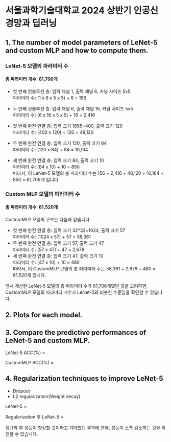 # 서울과학기술대학교 2024 상반기 인공신경망과 딥러닝

## 1. The number of model parameters of LeNet-5 and custom MLP and how to compute them.
### LeNet-5 모델의 파라미터 수
#### 총 파라미터 개수: 61,706개
* 첫 번째 컨볼루션 층: 입력 채널 1, 출력 채널 6, 커널 사이즈 5x5   
   파라미터 수: (1 x 6 x 5 x 5) + 6 = 156    
* 두 번째 컨볼루션 층: 입력 채널 6, 출력 채널 16, 커널 사이즈 5x5   
   파라미터 수: (6 x 16 x 5 x 5) + 16 = 2,416   
   
* 첫 번째 완전 연결 층: 입력 크기 1655=400, 출력 크기 120   
   파라미터 수: (400 x 120) + 120 = 48,120   
* 두 번째 완전 연결 층: 입력 크기 120, 출력 크기 84   
   파라미터 수: (120 x 84) + 84 = 10,164   
* 세 번째 완전 연결 층: 입력 크기 84, 출력 크기 10   
   파라미터 수: (84 x 10) + 10 = 850   
따라서, 이 LeNet-5 모델의 총 파라미터 수는 156 + 2,416 + 48,120 + 10,164 + 850 = 61,706개 입니다.   

### Custom MLP 모델의 파라미터 수
#### 총 파라미터 개수: 61,520개
CustomMLP 모델의 구조는 다음과 같습니다:   

* 첫 번째 완전 연결 층: 입력 크기 32*32=1024, 출력 크기 57   
   파라미터 수: (1024 x 57) + 57 = 58,361   
* 두 번째 완전 연결 층: 입력 크기 57, 출력 크기 47   
   파라미터 수: (57 x 47) + 47 = 2,679   
* 세 번째 완전 연결 층: 입력 크기 47, 출력 크기 10   
   파라미터 수: (47 x 10) + 10 = 480   
따라서, 이 CustomMLP 모델의 총 파라미터 수는 58,361 + 2,679 + 480 = 61,520개 입니다.   
   
앞서 계산한 LeNet-5 모델의 총 파라미터 수가 61,706개였던 것을 고려하면, CustomMLP 모델의 파라미터 개수가 LeNet-5와 비슷한 수준임을 확인할 수 있습니다.   

## 2. Plots for each model.

## 3. Compare the predictive performances of LeNet-5 and custom MLP.
LeNet-5 ACC(%) = 
   
CustomMLP ACC(%) = 
   

## 4. Regularization techniques to improve LeNet-5   
* Dropout
* L2 regularization(Weight decay)

LeNet-5 = 
   
Regularization 후 LeNet-5 = 
   
정규화 후 성능이 향상할 것이라고 기대했던 결과에 반해, 성능이 소폭 감소하는 것을 확인할 수 있습니다.
